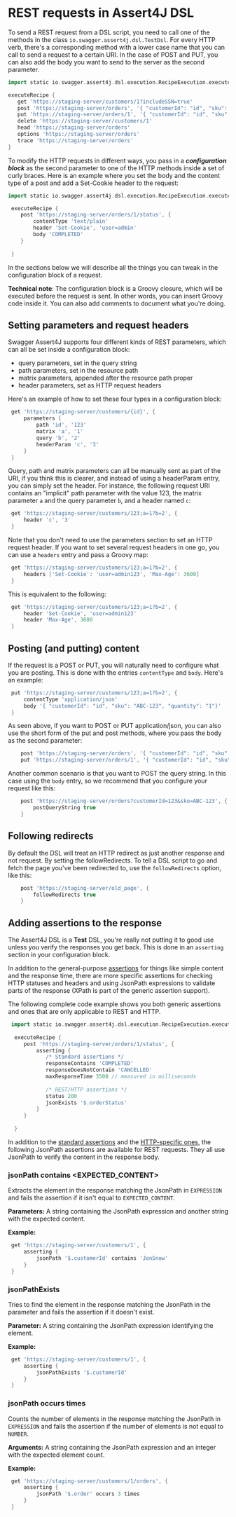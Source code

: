 # REST requests in Assert4J DSL

To send a REST request from a DSL script, you need to call one of the methods in the class 
```io.swagger.assert4j.dsl.TestDsl```. For every HTTP verb, there's a corresponding method with a lower case
name that you can call to send a request to a certain URI. In the case of POST and PUT, you can also
add the body you want to send to the server as the second parameter.

 ```groovy
 import static io.swagger.assert4j.dsl.execution.RecipeExecution.executeRecipe
 
 executeRecipe {
    get 'https://staging-server/customers/1?includeSSN=true'
    post 'https://staging-server/orders', '{ "customerId": "id", "sku": "ABC-123", "quantity": "1"}'
    put 'https://staging-server/orders/1', '{ "customerId": "id", "sku": "ABC-123", "quantity": "2"}'
    delete 'https://staging-server/customers/1'
    head 'https://staging-server/orders'
    options 'https://staging-server/orders'
    trace 'https://staging-server/orders'
 }
 ```
 
To modify the HTTP requests in different ways, you pass in a ***configuration block*** as the second
parameter to one of the HTTP methods inside a set of curly braces. Here is an example where you set the body and the 
content type of a post and add a Set-Cookie header to the request:
 
 ```groovy
 import static io.swagger.assert4j.dsl.execution.RecipeExecution.executeRecipe
 
  executeRecipe {
     post 'https://staging-server/orders/1/status', {
         contentType 'text/plain'
         header 'Set-Cookie', 'user=admin'
         body 'COMPLETED'
     }
     
  }
  ```
 
In the sections below we will describe all the things you can tweak in the configuration block of a request.
 
**Technical note**: The configuration block is a Groovy closure, which will be executed before the request is sent. 
In other words, you can insert Groovy code inside it. You can also add comments to document what you're doing.
 
 ## Setting parameters and request headers
 
Swagger Assert4J supports four different kinds of REST parameters, which can all be set inside a configuration block:
* query parameters, set in the query string
* path parameters, set in the resource path
* matrix parameters, appended after the resource path proper
* header parameters, set as HTTP request headers

Here's an example of how to set these four types in a configuration block:

```groovy
 get 'https://staging-server/customers/{id}', {
     parameters {
         path 'id', '123'
         matrix 'a', '1'
         query 'b', '2'
         headerParam 'c', '3'
     }
 }
```

Query, path and matrix parameters can all be manually sent as part of the URI, if you think this is clearer, and instead of
using a headerParam entry, you can simply set the header. For instance,
the following request URI contains an "implicit" path parameter with the value 123, the matrix parameter ```a``` 
and the query parameter ```b```, and a header named ```c```:
```groovy
 get 'https://staging-server/customers/123;a=1?b=2', {
     header 'c', '3'
 }
```
Note that you don't need to use the parameters section to set an HTTP request header. If you want to set several request 
headers in one go, you can use a ```headers``` entry and pass a Groovy map:

```groovy
 get 'https://staging-server/customers/123;a=1?b=2', {
     headers ['Set-Cookie': 'user=admin123', 'Max-Age': 3600]
 }
```

This is equivalent to the following:

```groovy
 get 'https://staging-server/customers/123;a=1?b=2', {
     header 'Set-Cookie', 'user=admin123'
     header 'Max-Age', 3600
 }
```

## Posting (and putting) content

If the request is a POST or PUT, you will naturally need to configure what you are posting. This is done with the entries
```contentType``` and ```body```. Here's an example:

```groovy
 put 'https://staging-server/customers/123;a=1?b=2', {
     contentType 'application/json'
     body '{ "customerId": "id", "sku": "ABC-123", "quantity": "1"}'
 }
```

As seen above, if you want to POST or PUT application/json, you can also use the short form of the put and post methods,
where you pass the body as the second parameter:
```groovy
    post 'https://staging-server/orders', '{ "customerId": "id", "sku": "ABC-123", "quantity": "1"}'
    put 'https://staging-server/orders/1', '{ "customerId": "id", "sku": "ABC-123", "quantity": "2"}'
```

Another common scenario is that you want to POST the query string. In this case using the ```body``` entry, so we recommend
that you configure your request like this:
```groovy
    post 'https://staging-server/orders?customerId=123&sku=ABC-123', {
        postQueryString true
    }
```

## Following redirects

By default the DSL will treat an HTTP redirect as just another response and not request. By setting the followRedirects.
To tell a DSL script to go and fetch the page you've been redirected to, use the ```followRedirects``` option, like this:

```groovy
    post 'https://staging-server/old_page', {
        followRedirects true
    }
```

## Adding assertions to the response

The Assert4J DSL is a **Test** DSL, you're really not putting it to good use unless you verify the responses you
get back. This is done in an ```asserting``` section in your configuration block.

In addition to the general-purpose [assertions](Assertions.md) for things like simple content and the response
time, there are more specific assertions for checking HTTP statuses and headers and using JsonPath expressions to validate
parts of the response (XPath is part of the generic assertion support).

The following complete code example shows you both generic assertions and ones that are only applicable to REST and HTTP.

```groovy
 import static io.swagger.assert4j.dsl.execution.RecipeExecution.executeRecipe
 
  executeRecipe {
     post 'https://staging-server/orders/1/status', {
         asserting {
            /* Standard assertions */
            responseContains 'COMPLETED'
            responseDoesNotContain 'CANCELLED'
            maxResponseTime 3500 // measured in milliseconds
            
            /* REST/HTTP assertions */
            status 200
            jsonExists '$.orderStatus'
         }
     }
     
  }
  ```

In addition to the [standard assertions](Assertions.md#standard) and the [HTTP-specific ones](Assertions.md#http-specific), 
the following JsonPath assertions are available for REST requests. They all use JsonPath to verify the content
in the response body.

### jsonPath <EXPRESSION> contains <EXPECTED_CONTENT>

Extracts the element in the response matching the JsonPath in ```EXPRESSION``` and fails the assertion 
if it isn't equal to ```EXPECTED_CONTENT```.

**Parameters:** A string containing the JsonPath expression and another string with the expected content.

**Example:** 
```groovy
 get 'https://staging-server/customers/1', {
     asserting {
         jsonPath '$.customerId' contains 'JonSnow'
     }
 }
 ```
 
### jsonPathExists
 
 Tries to find the element in the response matching the JsonPath in the parameter and fails the assertion if 
 it doesn't exist.
 
 **Parameter:** A string containing the JsonPath expression identifying the element.
 
 **Example:** 
 ```groovy
  get 'https://staging-server/customers/1', {
      asserting {
          jsonPathExists '$.customerId'
      }
  }
  ```
 
### jsonPath <EXPRESSION> occurs <NUMBER> times

Counts the number of elements in the response matching the JsonPath in ```EXPRESSION``` and fails the assertion 
if the number of elements is not equal to ```NUMBER```.

**Arguments:** A string containing the JsonPath expression and an integer with the expected element count.

**Example:** 
```groovy
 get 'https://staging-server/customers/1/orders', {
     asserting {
         jsonPath '$.order' occurs 3 times
     }
 }
 ```


